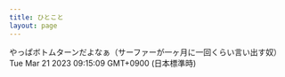 ```yaml
---
title: ひとこと
layout: page
---
```

<div class="box" dt="1679357709660">
  やっぱボトムターンだよなぁ（サーファーが一ヶ月に一回くらい言い出す奴）
  <div class="content is-small">Tue Mar 21 2023 09:15:09 GMT+0900 (日本標準時)</div>
</div>